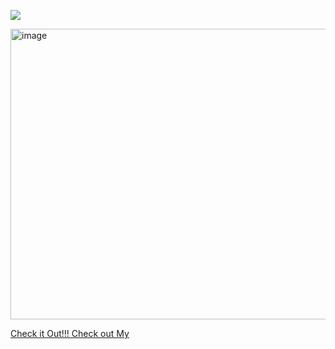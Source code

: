 ![](https://komarev.com/ghpvc/?username=BlGSHOT&label=PIPISES)

<img width="995" height="465" alt="image" src="https://github.com/user-attachments/assets/6a8fe3ba-08ee-425f-a1e5-bdcf57dbec17" />

[Check it Out!!! Check out My      ](https://rentry.co/spiralsands)

<!---
toughloving/toughloving is a ✨ special ✨ repository because its `README.md` (this file) appears on your GitHub profile.
You can click the Preview link to take a look at your changes.
--->
